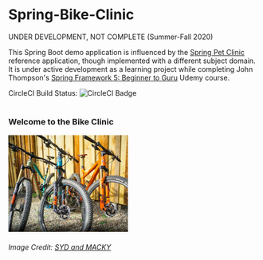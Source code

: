 # Spring-Bike-Clinic
UNDER DEVELOPMENT, NOT COMPLETE (Summer-Fall 2020)

This Spring Boot demo application is influenced by the [Spring Pet Clinic](https://github.com/spring-projects/spring-petclinic) 
reference application, though implemented with a different subject domain. It is under active development as a learning project 
while completing John Thompson's 
[Spring Framework 5: Beginner to Guru](https://www.udemy.com/spring-framework-5-beginner-to-guru/?couponCode=GITHUB_SFGPETCLINIC) 
Udemy course.

CircleCI Build Status: ![CircleCI Badge](https://circleci.com/gh/EricRybarczyk/Spring-Bike-Clinic.svg?style=svg)
# 
### Welcome to the Bike Clinic

![Image Credit: Syd and Macky](https://github.com/EricRybarczyk/Spring-Bike-Clinic/blob/develop/bike-clinic-web/src/main/resources/static/resources/images/3bikes_sydandmacky_small.png)
###### Image Credit: [SYD and MACKY](https://www.youtube.com/sydandmacky)